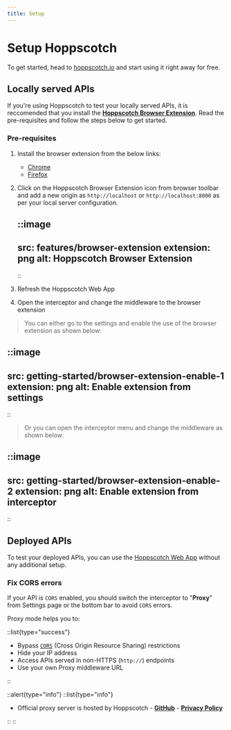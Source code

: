 ```yaml
---
title: Setup
---
```


# Setup Hoppscotch

To get started, head to [hoppscotch.io](https://hoppscotch.io) and start using it right away for free.

## Locally served APIs

If you're using Hoppscotch to test your locally served APIs, it is reccomended that you install the [**Hoppscotch Browser Extension**](/documentation/features/interceptor#browser-extension). Read the pre-requisites and follow the steps below to get started.

### Pre-requisites

1. Install the browser extension from the below links:

   - [Chrome](https://chrome.google.com/webstore/detail/hoppscotch-browser-extens/amknoiejhlmhancpahfcfcfhllgkpbld?hl=en)
   - [Firefox](https://addons.mozilla.org/en-US/firefox/addon/hoppscotch)

2. Click on the Hoppscotch Browser Extension icon from browser toolbar and add a new origin as `http://localhost` or `http://localhost:8000` as per your local server configuration.

   ::image
   ---
   src: features/browser-extension
   extension: png
   alt: Hoppscotch Browser Extension
   ---
   ::

3. Refresh the Hoppscotch Web App
4. Open the interceptor and change the middleware to the browser extension

> You can either go to the settings and enable the use of the browser extension as shown below:

::image
---
src: getting-started/browser-extension-enable-1
extension: png
alt: Enable extension from settings
---
::

> Or you can open the interceptor menu and change the middleware as shown below:

::image
---
src: getting-started/browser-extension-enable-2
extension: png
alt: Enable extension from interceptor
---
::

## Deployed APIs

To test your deployed APIs, you can use the [Hoppscotch Web App](https://hoppscotch.io) without any additional setup.

### Fix CORS errors

If your API is `CORS` enabled, you should switch the interceptor to "**Proxy**" from Settings page or the bottom bar to avoid `CORS` errors.

Proxy mode helps you to:

::list{type="success"}

- Bypass [`CORS`](https://developer.mozilla.org/en-US/docs/Web/HTTP/CORS) (Cross Origin Resource Sharing) restrictions
- Hide your IP address
- Access APIs served in non-HTTPS (`http://`) endpoints
- Use your own Proxy middleware URL

::

::alert{type="info"}
::list{type="info"}

- Official proxy server is hosted by Hoppscotch - **[GitHub](https://github.com/hoppscotch/proxyscotch)** - **[Privacy Policy](/support/privacy)**

::
::
